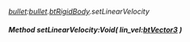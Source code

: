 _[bullet](../../modules/bullet/bullet-module.md):[bullet](../../modules/bullet/bullet-module.md).[btRigidBody](../../modules/bullet/bullet-btrigidbody.md).setLinearVelocity_
##### Method setLinearVelocity:Void( lin_vel:[btVector3](../../modules/bullet/bullet-btvector3.md) )
